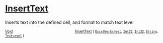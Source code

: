 # [InsertText](./ExcelHelper-100664003.md)

Inserts text into the defined cell, and format to match text level

<sub>[Void](https://docs.microsoft.com/en-us/dotnet/api/System.Void)</sub><img width=200/><sub>[InsertText](./ExcelHelper-100664003.md) ( [`ExcelWorksheet`](./ExcelHelper-100664003.md), [`Int32`](https://docs.microsoft.com/en-us/dotnet/api/System.Int32), [`Int32`](https://docs.microsoft.com/en-us/dotnet/api/System.Int32), [`String`](https://docs.microsoft.com/en-us/dotnet/api/System.String), [`TextLevel`](./../Excel/TextLevel.md) )</sub><br>


